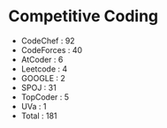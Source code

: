 # Competitive Coding
 * CodeChef     :   92  
 * CodeForces   :   40  
 * AtCoder      :   6  
 * Leetcode     :   4  
 * GOOGLE       :   2  
 * SPOJ         :   31  
 * TopCoder     :   5  
 * UVa          :   1  
 * Total        :   181